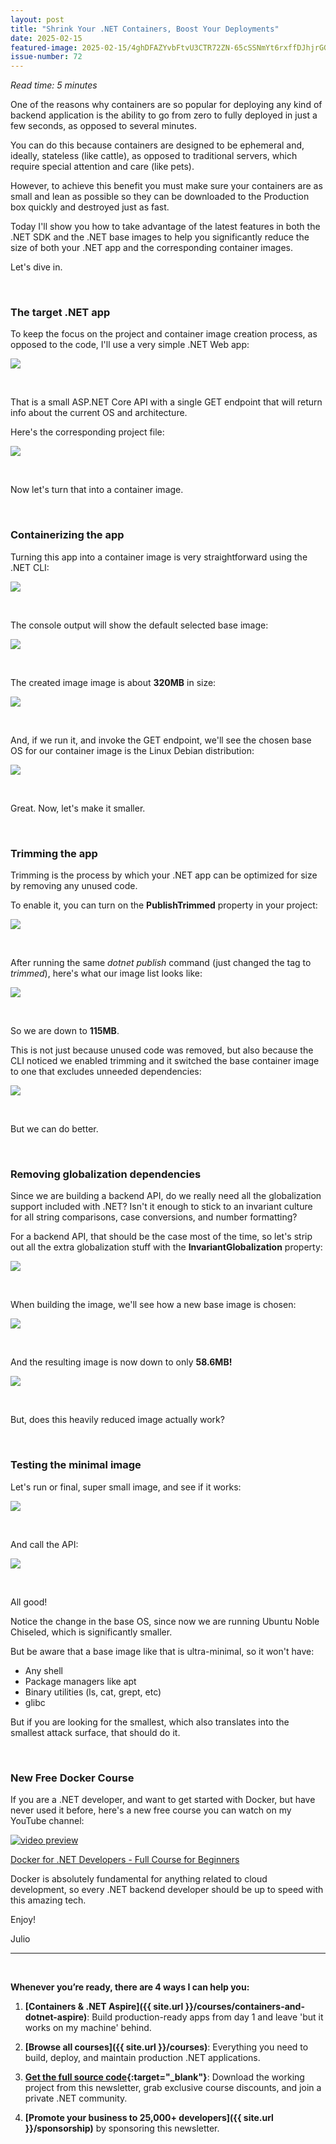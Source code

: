 ```yaml
---
layout: post
title: "Shrink Your .NET Containers, Boost Your Deployments"
date: 2025-02-15
featured-image: 2025-02-15/4ghDFAZYvbFtvU3CTR72ZN-65cSSNmYt6rxffDJhjrGGz.jpeg
issue-number: 72
---
```


*Read time: 5 minutes*
​

One of the reasons why containers are so popular for deploying any kind of backend application is the ability to go from zero to fully deployed in just a few seconds, as opposed to several minutes.

You can do this because containers are designed to be ephemeral and, ideally, stateless (like cattle), as opposed to traditional servers, which require special attention and care (like pets).

However, to achieve this benefit you must make sure your containers are as small and lean as possible so they can be downloaded to the Production box quickly and destroyed just as fast.

Today I'll show you how to take advantage of the latest features in both the .NET SDK and the .NET base images to help you significantly reduce the size of both your .NET app and the corresponding container images.

Let's dive in.

​

### **The target .NET app**
To keep the focus on the project and container image creation process, as opposed to the code, I'll use a very simple .NET Web app:


![](/assets/images/2025-02-15/4ghDFAZYvbFtvU3CTR72ZN-2UGZyRGUg9Bxk4ae7h6Gcm.jpeg)

​

That is a small ASP.NET Core API with a single GET endpoint that will return info about the current OS and architecture.

Here's the corresponding project file:


![](/assets/images/2025-02-15/4ghDFAZYvbFtvU3CTR72ZN-7JKJtiTAKxu5BF5EJ6vbZ3.jpeg)

​

Now let's turn that into a container image.

​

### **Containerizing the app**
Turning this app into a container image is very straightforward using the .NET CLI:


![](/assets/images/2025-02-15/4ghDFAZYvbFtvU3CTR72ZN-wCZcJbHJpQBVJbSL2uDY1U.jpeg)

​

The console output will show the default selected base image:


![](/assets/images/2025-02-15/4ghDFAZYvbFtvU3CTR72ZN-ahYdwNdcvPWQMz597hHg43.jpeg)

​

The created image image is about **320MB** in size:


![](/assets/images/2025-02-15/4ghDFAZYvbFtvU3CTR72ZN-jEv5FwLqx2QdQaYd4hHCBx.jpeg)

​

And, if we run it, and invoke the GET endpoint, we'll see the chosen base OS for our container image is the Linux Debian distribution:


![](/assets/images/2025-02-15/4ghDFAZYvbFtvU3CTR72ZN-dcmCgNKt6XVFf15uD9YiLE.jpeg)

​

Great. Now, let's make it smaller.

​

### **Trimming the app**
Trimming is the process by which your .NET app can be optimized for size by removing any unused code.

To enable it, you can turn on the **PublishTrimmed** property in your project:


![](/assets/images/2025-02-15/4ghDFAZYvbFtvU3CTR72ZN-pxaxYsgr4wPQ7WFj8Yxp3y.jpeg)

​

After running the same *dotnet publish* command (just changed the tag to *trimmed*), here's what our image list looks like:


![](/assets/images/2025-02-15/4ghDFAZYvbFtvU3CTR72ZN-eHuJmzVaUqDxFKqE52Gp7X.jpeg)

​

So we are down to **115MB**.

This is not just because unused code was removed, but also because the CLI noticed we enabled trimming and it switched the base container image to one that excludes unneeded dependencies:


![](/assets/images/2025-02-15/4ghDFAZYvbFtvU3CTR72ZN-tTFT2Dh8Sd66TkxBoek4pE.jpeg)

​

But we can do better.

​

### **Removing globalization dependencies**
Since we are building a backend API, do we really need all the globalization support included with .NET? Isn't it enough to stick to an invariant culture for all string comparisons, case conversions, and number formatting?

For a backend API, that should be the case most of the time, so let's strip out all the extra globalization stuff with the **InvariantGlobalization** property:


![](/assets/images/2025-02-15/4ghDFAZYvbFtvU3CTR72ZN-65cSSNmYt6rxffDJhjrGGz.jpeg)

​

When building the image, we'll see how a new base image is chosen:


![](/assets/images/2025-02-15/4ghDFAZYvbFtvU3CTR72ZN-uSCpv65gAwuXNWiHjMjqqQ.jpeg)

​

And the resulting image is now down to only **58.6MB!**


![](/assets/images/2025-02-15/4ghDFAZYvbFtvU3CTR72ZN-5VohmFT7ELwGHHDXaVWU71.jpeg)

​

But, does this heavily reduced image actually work?

​

### **Testing the minimal image**
Let's run or final, super small image, and see if it works:


![](/assets/images/2025-02-15/4ghDFAZYvbFtvU3CTR72ZN-uG8TfzxkoVRVPJFKEERQmc.jpeg)

​

And call the API:


![](/assets/images/2025-02-15/4ghDFAZYvbFtvU3CTR72ZN-wYKqy1w3eT16J8d42LgZ7X.jpeg)

​

All good! 

Notice the change in the base OS, since now we are running Ubuntu Noble Chiseled, which is significantly smaller.

But be aware that a base image like that is ultra-minimal, so it won't have:

*   <span>Any shell</span>
*   <span>Package managers like apt</span>
*   <span>Binary utilities (ls, cat, grept, etc)</span>
*   <span>glibc</span>

But if you are looking for the smallest, which also translates into the smallest attack surface, that should do it.

​

### **New Free Docker Course**
If you are a .NET developer, and want to get started with Docker, but have never used it before, here's a new free course you can watch on my YouTube channel:

[![video preview](https://functions-js.convertkit.com/playbutton?play=%233197e0&accent=%23ffffff&thumbnailof=https%3A%2F%2Fyoutu.be%2FcWMztQwIQNs&width=480&height=270&fit=contain)​](https://youtu.be/cWMztQwIQNs)

​[Docker for .NET Developers - Full Course for Beginners](https://youtu.be/cWMztQwIQNs)​

Docker is absolutely fundamental for anything related to cloud development, so every .NET backend developer should be up to speed with this amazing tech.

Enjoy!

Julio

---


<br/>


**Whenever you’re ready, there are 4 ways I can help you:**

1. **[Containers & .NET Aspire]({{ site.url }}/courses/containers-and-dotnet-aspire)**: Build production-ready apps from day 1 and leave 'but it works on my machine' behind.

2. **[Browse all courses]({{ site.url }}/courses)**: Everything you need to build, deploy, and maintain production .NET applications.

3. **​[​Get the full source code](https://www.patreon.com/juliocasal){:target="_blank"}**: Download the working project from this newsletter, grab exclusive course discounts, and join a private .NET community.

4. **[Promote your business to 25,000+ developers]({{ site.url }}/sponsorship)** by sponsoring this newsletter.
